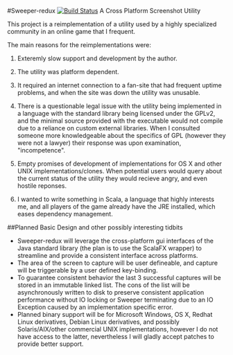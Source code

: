 #Sweeper-redux [![Build Status](https://travis-ci.org/pensivearchitect/sweeper-redux.png)](https://travis-ci.org/[YOUR_GITHUB_USERNAME]/[YOUR_PROJECT_NAME])
A Cross Platform Screenshot Utility

This project is a reimplementation of a utility used by a highly specialized community in an online game that I frequent.

The main reasons for the reimplementations were:

1) Exteremly slow support and development by the author.

2) The utility was platform dependent.

3) It required an internet connection to a fan-site that had frequent uptime problems, and when the site was down the utility was unusable.

4) There is a questionable legal issue with the utility being implemented in a language with the standard library being licensed under the GPLv2, and the minimal source provided with the executable would not compile due to a reliance on custom external libraries. When I consulted someone more knowledgeable about the specifics of GPL (however they were not a lawyer) their response was upon examination, "incompetence".

5) Empty promises of development of implementations for OS X and other UNIX implementations/clones. When potential users would query about the current status of the utility they would recieve angry, and even hostile reponses.

6) I wanted to write something in Scala, a language that highly interests me, and all players of the game already have the JRE installed, which eases dependency management.


##Planned Basic Design and other possibly interesting tidbits

* Sweeper-redux will leverage the cross-platform gui interfaces of the Java standard library (the plan is to use the ScalaFX wrapper) to streamline and provide a consistent interface across platforms.
* The area of the screen to capture will be user defineable, and capture will be triggerable by a user defined key-binding.
* To guarantee consistent behavior the last 3 successful captures will be stored in an immutable linked list. The cons of the list will be asynchronously written to disk to preserve consistent application performance without IO locking or Sweeper terminating due to an IO Exception caused by an implementation specific error.
* Planned binary support will be for Microsoft Windows, OS X, Redhat Linux derivatives, Debian Linux derivatives, and possibly Solaris/AIX/other commercial UNIX implementations, however I do not have access to the latter, nevertheless I will gladly accept patches to provide better support.
